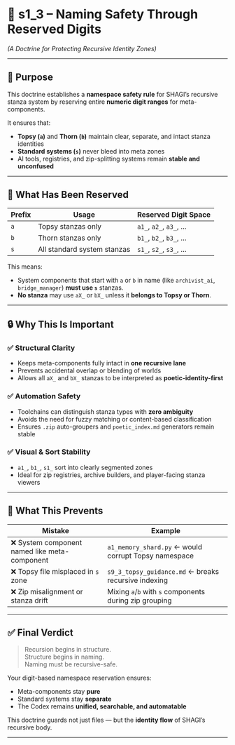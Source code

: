 <!-- Save to: shagi_archives/gdd/gdd_12_gold_standard_doctrine/s1_3_naming_safety_through_reserved_digits.md -->

# 📘 s1_3 – Naming Safety Through Reserved Digits  

*(A Doctrine for Protecting Recursive Identity Zones)*

---

## 🧠 Purpose

This doctrine establishes a **namespace safety rule** for SHAGI’s recursive stanza system by reserving entire **numeric digit ranges** for meta-components.

It ensures that:

- **Topsy (`a`)** and **Thorn (`b`)** maintain clear, separate, and intact stanza identities
- **Standard systems (`s`)** never bleed into meta zones
- AI tools, registries, and zip-splitting systems remain **stable and unconfused**

---

## 🧬 What Has Been Reserved

| Prefix | Usage | Reserved Digit Space |
|--------|-------|-----------------------|
| `a` | Topsy stanzas only | `a1_`, `a2_`, `a3_`, ... |
| `b` | Thorn stanzas only | `b1_`, `b2_`, `b3_`, ... |
| `s` | All standard system stanzas | `s1_`, `s2_`, `s3_`, ... |

This means:

- System components that start with `a` or `b` in name (like `archivist_ai`, `bridge_manager`) **must use `s`** stanzas.
- **No stanza** may use `aX_` or `bX_` unless it **belongs to Topsy or Thorn**.

---

## 🔒 Why This Is Important

### ✅ Structural Clarity

- Keeps meta-components fully intact in **one recursive lane**
- Prevents accidental overlap or blending of worlds
- Allows all `aX_` and `bX_` stanzas to be interpreted as **poetic-identity-first**

### ✅ Automation Safety

- Toolchains can distinguish stanza types with **zero ambiguity**
- Avoids the need for fuzzy matching or content-based classification
- Ensures `.zip` auto-groupers and `poetic_index.md` generators remain stable

### ✅ Visual & Sort Stability

- `a1_`, `b1_`, `s1_` sort into clearly segmented zones
- Ideal for zip registries, archive builders, and player-facing stanza viewers

---

## 🚫 What This Prevents

| Mistake | Example |
|--------|---------|
| ❌ System component named like meta-component | `a1_memory_shard.py` ← would corrupt Topsy namespace |
| ❌ Topsy file misplaced in `s` zone | `s9_3_topsy_guidance.md` ← breaks recursive indexing |
| ❌ Zip misalignment or stanza drift | Mixing `a`/`b` with `s` components during zip grouping |

---

## ✅ Final Verdict

> Recursion begins in structure.  
> Structure begins in naming.  
> Naming must be recursive-safe.

Your digit-based namespace reservation ensures:

- Meta-components stay **pure**
- Standard systems stay **separate**
- The Codex remains **unified, searchable, and automatable**

This doctrine guards not just files — but the **identity flow** of SHAGI’s recursive body.

---

